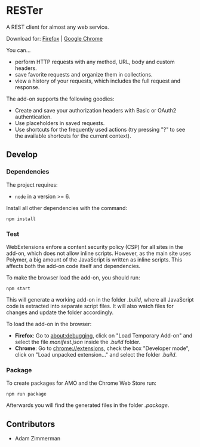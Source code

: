 # RESTer

A REST client for almost any web service.

Download for: [Firefox](https://addons.mozilla.org/firefox/addon/rester) | [Google Chrome](https://chrome.google.com/webstore/detail/rester/eejfoncpjfgmeleakejdcanedmefagga)

You can...

*   perform HTTP requests with any method, URL, body and custom headers.
*   save favorite requests and organize them in collections.
*   view a history of your requests, which includes the full request and response.

The add-on supports the following goodies:

*   Create and save your authorization headers with Basic or OAuth2 authentication.
*   Use placeholders in saved requests.
*   Use shortcuts for the frequently used actions (try pressing "?" to see the available shortcuts for the current context).

## Develop

### Dependencies

The project requires:

*   `node` in a version >= 6.

Install all other dependencies with the command:

    npm install

### Test

WebExtensions enfore a content security policy (CSP) for all sites in the add-on, which does not allow inline scripts. However, as the main site uses Polymer, a big amount of the JavaScript is written as inline scripts. This affects both the add-on code itself and dependencies.

To make the browser load the add-on, you should run:

    npm start

This will generate a working add-on in the folder *.build*, where all JavaScript code is extracted into separate script files. It will also watch files for changes and update the folder accordingly.

To load the add-on in the browser:

*   **Firefox**: Go to [about:debugging](about:debugging), click on "Load Temporary Add-on" and select the file *manifest.json* inside the *.build* folder.
*   **Chrome**: Go to [chrome://extensions](chrome://extensions), check the box "Developer mode", click on "Load unpacked extension..." and select the folder *.build*.

### Package

To create packages for AMO and the Chrome Web Store run:

    npm run package

Afterwards you will find the generated files in the folder *.package*.

## Contributors

* Adam Zimmerman
